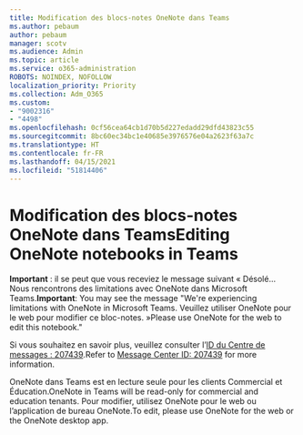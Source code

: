 ```yaml
---
title: Modification des blocs-notes OneNote dans Teams
ms.author: pebaum
author: pebaum
manager: scotv
ms.audience: Admin
ms.topic: article
ms.service: o365-administration
ROBOTS: NOINDEX, NOFOLLOW
localization_priority: Priority
ms.collection: Adm_O365
ms.custom:
- "9002316"
- "4498"
ms.openlocfilehash: 0cf56cea64cb1d70b5d227edadd29dfd43823c55
ms.sourcegitcommit: 8bc60ec34bc1e40685e3976576e04a2623f63a7c
ms.translationtype: HT
ms.contentlocale: fr-FR
ms.lasthandoff: 04/15/2021
ms.locfileid: "51814406"
---
```

# <a name="editing-onenote-notebooks-in-teams"></a><span data-ttu-id="76fa5-102">Modification des blocs-notes OneNote dans Teams</span><span class="sxs-lookup"><span data-stu-id="76fa5-102">Editing OneNote notebooks in Teams</span></span>

<span data-ttu-id="76fa5-103">**Important** : il se peut que vous receviez le message suivant « Désolé... Nous rencontrons des limitations avec OneNote dans Microsoft Teams.</span><span class="sxs-lookup"><span data-stu-id="76fa5-103">**Important**: You may see the message  "We're experiencing limitations with OneNote in Microsoft Teams.</span></span> <span data-ttu-id="76fa5-104">Veuillez utiliser OneNote pour le web pour modifier ce bloc-notes. »</span><span class="sxs-lookup"><span data-stu-id="76fa5-104">Please use OneNote for the web to edit this notebook."</span></span>  

<span data-ttu-id="76fa5-105">Si vous souhaitez en savoir plus, veuillez consulter l’[ID du Centre de messages : 207439](https://admin.microsoft.com/Adminportal/Home?source=applauncher#MessageCenter?id=MC207439).</span><span class="sxs-lookup"><span data-stu-id="76fa5-105">Refer to [Message Center ID: 207439](https://admin.microsoft.com/Adminportal/Home?source=applauncher#MessageCenter?id=MC207439) for more information.</span></span>

<span data-ttu-id="76fa5-106">OneNote dans Teams est en lecture seule pour les clients Commercial et Éducation.</span><span class="sxs-lookup"><span data-stu-id="76fa5-106">OneNote in Teams will be read-only for commercial and education tenants.</span></span> <span data-ttu-id="76fa5-107">Pour modifier, utilisez OneNote pour le web ou l’application de bureau OneNote.</span><span class="sxs-lookup"><span data-stu-id="76fa5-107">To edit, please use OneNote for the web or the OneNote desktop app.</span></span>
